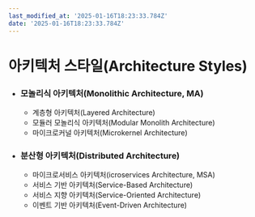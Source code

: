 ```yaml
---
last_modified_at: '2025-01-16T18:23:33.784Z'
date: '2025-01-16T18:23:33.784Z'
---
```

# 아키텍처 스타일(Architecture Styles)
- ### 모놀리식 아키텍처(Monolithic Architecture, MA)

    - 계층형 아키텍처(Layered Architecture)
    - 모듈러 모놀리식 아키텍처(Modular Monolith Architecture)
    - 마이크로커널 아키텍처(Microkernel Architecture)

- ### 분산형 아키텍처(Distributed Architecture)

    - 마이크로서비스 아키텍처(icroservices Architecture, MSA)
    - 서비스 기반 아키텍처(Service-Based Architecture)
    - 서비스 지향 아키텍처(Service-Oriented Architecture)
    - 이벤트 기반 아키텍처(Event-Driven Architecture)
